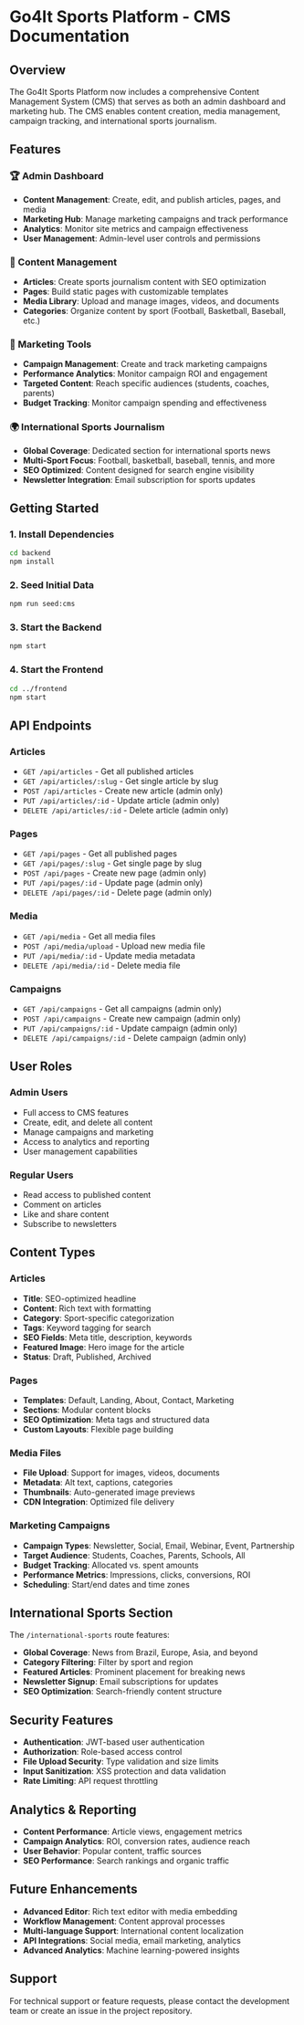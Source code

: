 # Go4It Sports Platform - CMS Documentation

## Overview

The Go4It Sports Platform now includes a comprehensive Content Management System (CMS) that serves as both an admin dashboard and marketing hub. The CMS enables content creation, media management, campaign tracking, and international sports journalism.

## Features

### 🏆 Admin Dashboard
- **Content Management**: Create, edit, and publish articles, pages, and media
- **Marketing Hub**: Manage marketing campaigns and track performance
- **Analytics**: Monitor site metrics and campaign effectiveness
- **User Management**: Admin-level user controls and permissions

### 📝 Content Management
- **Articles**: Create sports journalism content with SEO optimization
- **Pages**: Build static pages with customizable templates
- **Media Library**: Upload and manage images, videos, and documents
- **Categories**: Organize content by sport (Football, Basketball, Baseball, etc.)

### 📢 Marketing Tools
- **Campaign Management**: Create and track marketing campaigns
- **Performance Analytics**: Monitor campaign ROI and engagement
- **Targeted Content**: Reach specific audiences (students, coaches, parents)
- **Budget Tracking**: Monitor campaign spending and effectiveness

### 🌍 International Sports Journalism
- **Global Coverage**: Dedicated section for international sports news
- **Multi-Sport Focus**: Football, basketball, baseball, tennis, and more
- **SEO Optimized**: Content designed for search engine visibility
- **Newsletter Integration**: Email subscription for sports updates

## Getting Started

### 1. Install Dependencies
```bash
cd backend
npm install
```

### 2. Seed Initial Data
```bash
npm run seed:cms
```

### 3. Start the Backend
```bash
npm start
```

### 4. Start the Frontend
```bash
cd ../frontend
npm start
```

## API Endpoints

### Articles
- `GET /api/articles` - Get all published articles
- `GET /api/articles/:slug` - Get single article by slug
- `POST /api/articles` - Create new article (admin only)
- `PUT /api/articles/:id` - Update article (admin only)
- `DELETE /api/articles/:id` - Delete article (admin only)

### Pages
- `GET /api/pages` - Get all published pages
- `GET /api/pages/:slug` - Get single page by slug
- `POST /api/pages` - Create new page (admin only)
- `PUT /api/pages/:id` - Update page (admin only)
- `DELETE /api/pages/:id` - Delete page (admin only)

### Media
- `GET /api/media` - Get all media files
- `POST /api/media/upload` - Upload new media file
- `PUT /api/media/:id` - Update media metadata
- `DELETE /api/media/:id` - Delete media file

### Campaigns
- `GET /api/campaigns` - Get all campaigns (admin only)
- `POST /api/campaigns` - Create new campaign (admin only)
- `PUT /api/campaigns/:id` - Update campaign (admin only)
- `DELETE /api/campaigns/:id` - Delete campaign (admin only)

## User Roles

### Admin Users
- Full access to CMS features
- Create, edit, and delete all content
- Manage campaigns and marketing
- Access to analytics and reporting
- User management capabilities

### Regular Users
- Read access to published content
- Comment on articles
- Like and share content
- Subscribe to newsletters

## Content Types

### Articles
- **Title**: SEO-optimized headline
- **Content**: Rich text with formatting
- **Category**: Sport-specific categorization
- **Tags**: Keyword tagging for search
- **SEO Fields**: Meta title, description, keywords
- **Featured Image**: Hero image for the article
- **Status**: Draft, Published, Archived

### Pages
- **Templates**: Default, Landing, About, Contact, Marketing
- **Sections**: Modular content blocks
- **SEO Optimization**: Meta tags and structured data
- **Custom Layouts**: Flexible page building

### Media Files
- **File Upload**: Support for images, videos, documents
- **Metadata**: Alt text, captions, categories
- **Thumbnails**: Auto-generated image previews
- **CDN Integration**: Optimized file delivery

### Marketing Campaigns
- **Campaign Types**: Newsletter, Social, Email, Webinar, Event, Partnership
- **Target Audience**: Students, Coaches, Parents, Schools, All
- **Budget Tracking**: Allocated vs. spent amounts
- **Performance Metrics**: Impressions, clicks, conversions, ROI
- **Scheduling**: Start/end dates and time zones

## International Sports Section

The `/international-sports` route features:
- **Global Coverage**: News from Brazil, Europe, Asia, and beyond
- **Category Filtering**: Filter by sport and region
- **Featured Articles**: Prominent placement for breaking news
- **Newsletter Signup**: Email subscriptions for updates
- **SEO Optimization**: Search-friendly content structure

## Security Features

- **Authentication**: JWT-based user authentication
- **Authorization**: Role-based access control
- **File Upload Security**: Type validation and size limits
- **Input Sanitization**: XSS protection and data validation
- **Rate Limiting**: API request throttling

## Analytics & Reporting

- **Content Performance**: Article views, engagement metrics
- **Campaign Analytics**: ROI, conversion rates, audience reach
- **User Behavior**: Popular content, traffic sources
- **SEO Performance**: Search rankings and organic traffic

## Future Enhancements

- **Advanced Editor**: Rich text editor with media embedding
- **Workflow Management**: Content approval processes
- **Multi-language Support**: International content localization
- **API Integrations**: Social media, email marketing, analytics
- **Advanced Analytics**: Machine learning-powered insights

## Support

For technical support or feature requests, please contact the development team or create an issue in the project repository.
